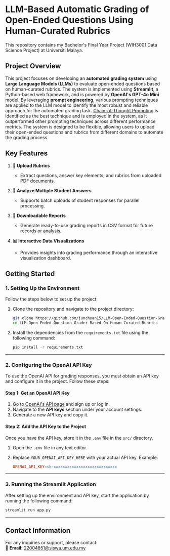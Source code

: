 # **LLM-Based Automatic Grading of Open-Ended Questions Using Human-Curated Rubrics**  

This repository contains my Bachelor's Final Year Project (WIH3001 Data Science Project) at Universiti Malaya.


## **Project Overview**  

This project focuses on developing an **automated grading system** using **Large Language Models (LLMs)** to evaluate open-ended questions based on human-curated rubrics. The system is implemented using **Streamlit**, a Python-based web framework, and is powered by **OpenAI's GPT-4o Mini** model. By leveraging **prompt engineering**, various prompting techniques are applied to the LLM model to identify the most robust and reliable approach for the automated grading task. [Chain-of-Thought Prompting](https://www.promptingguide.ai/techniques/cot) is identified as the best technique and is employed in the system, as it outperformed other prompting techniques across different performance metrics. The system is designed to be flexible, allowing users to upload their open-ended questions and rubrics from different domains to automate the grading process.


## **Key Features**  

1. **📂 Upload Rubrics**  
   - Extract questions, answer key elements, and rubrics from uploaded PDF documents.  

2. **📄 Analyze Multiple Student Answers**  
   - Supports batch uploads of student responses for parallel processing.  
    
3. **💾 Downloadable Reports**  
   - Generate ready-to-use grading reports in CSV format for future records or analysis.

4. **📊 Interactive Data Visualizations**  
   - Provides insights into grading performance through an interactive visualization dashboard.


## **Getting Started**  

### **1. Setting Up the Environment**  

Follow the steps below to set up the project:

1. Clone the repository and navigate to the project directory:  

    ```bash
    git clone https://github.com/junchuan15/LLM-Open-Ended-Question-Grader-Based-On-Human-Curated-Rubrics.git
    cd LLM-Open-Ended-Question-Grader-Based-On-Human-Curated-Rubrics
    ```

2. Install the dependencies from the `requirements.txt` file using the following command:  

    ```bash
    pip install -r requirements.txt
    ```

---

### **2. Configuring the OpenAI API Key**  

To use the OpenAI API for grading responses, you must obtain an API key and configure it in the project. Follow these steps:

#### **Step 1: Get an OpenAI API Key**  

1. Go to [OpenAI's API page](https://platform.openai.com/signup) and sign up or log in.  
2. Navigate to the **API keys** section under your account settings.  
3. Generate a new API key and copy it.  

#### **Step 2: Add the API Key to the Project**  

Once you have the API key, store it in the `.env` file in the `src/` directory.  

1. Open the `.env` file in any text editor.  
2. Replace `YOUR_OPENAI_API_KEY_HERE` with your actual API key. Example:

    ```makefile
    OPENAI_API_KEY=sk-xxxxxxxxxxxxxxxxxxxxxxxxxxxx
    ```

---

### **3. Running the Streamlit Application**  

After setting up the environment and API key, start the application by running the following command:

```bash
streamlit run app.py
```

---

## **Contact Information**  

For any inquiries or support, please contact:  
📧 **Email:** [22004851@siswa.um.edu.my](mailto:22004851@siswa.um.edu.my)



